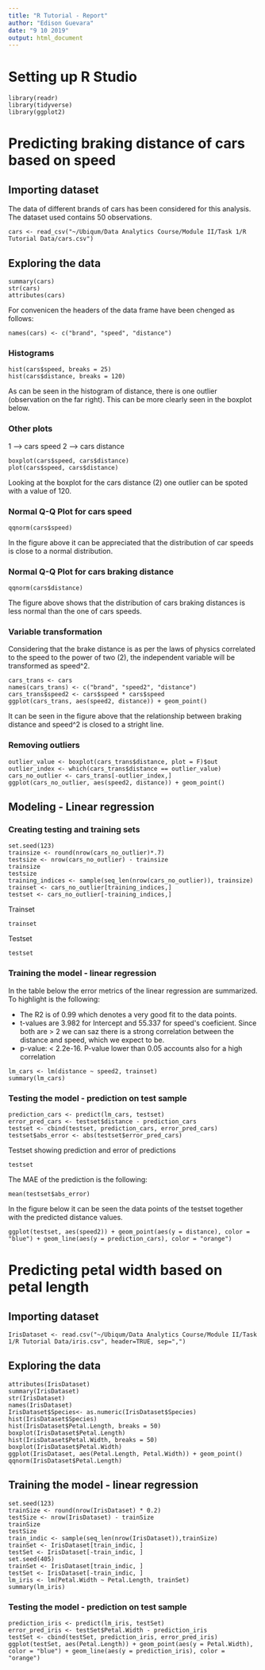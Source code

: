 ```yaml
---
title: "R Tutorial - Report"
author: "Edison Guevara"
date: "9 10 2019"
output: html_document
---
```


# Setting up R Studio
```{r message=FALSE, warning=FALSE}
library(readr)
library(tidyverse)
library(ggplot2)
```

# Predicting braking distance of cars based on speed
## Importing dataset

The data of different brands of cars has been considered for this analysis. The dataset used contains 50 observations. 
```{r}
cars <- read_csv("~/Ubiqum/Data Analytics Course/Module II/Task 1/R Tutorial Data/cars.csv")
```

## Exploring the data
```{r}
summary(cars)
str(cars)
attributes(cars)
```

For convenicen the headers of the data frame have been chenged as follows:
```{r}
names(cars) <- c("brand", "speed", "distance")
```
### Histograms
```{r include=TRUE}
hist(cars$speed, breaks = 25)
hist(cars$distance, breaks = 120)
```

As can be seen in the histogram of distance, there is one outlier (observation on the far right). This can be more clearly seen in the boxplot below.

### Other plots 

1 --> cars speed
2 --> cars distance
```{r echo=FALSE}
boxplot(cars$speed, cars$distance)
plot(cars$speed, cars$distance)
```

Looking at the boxplot for the cars distance (2) one outlier can be spoted with a value of 120.

### Normal Q-Q Plot for cars speed
```{r echo=FALSE}
qqnorm(cars$speed)
```

In the figure above it can be appreciated that the distribution of car speeds is close to a normal distribution.

### Normal Q-Q Plot for cars braking distance
```{r echo=FALSE}
qqnorm(cars$distance)
```

The figure above shows that the distribution of cars braking distances is less normal than the one of cars speeds.


### Variable transformation

Considering that the brake distance is as per the laws of physics correlated to the speed to the power of two (2), the independent variable will be transformed as speed^2.

```{r}
cars_trans <- cars
names(cars_trans) <- c("brand", "speed2", "distance")
cars_trans$speed2 <- cars$speed * cars$speed
ggplot(cars_trans, aes(speed2, distance)) + geom_point()
```

It can be seen in the figure above that the relationship between braking distance and speed^2 is closed to a stright line.

### Removing outliers
```{r}
outlier_value <- boxplot(cars_trans$distance, plot = F)$out
outlier_index <- which(cars_trans$distance == outlier_value)
cars_no_outlier <- cars_trans[-outlier_index,]
ggplot(cars_no_outlier, aes(speed2, distance)) + geom_point()
```

## Modeling - Linear regression
### Creating testing and training sets
```{r}
set.seed(123)
trainsize <- round(nrow(cars_no_outlier)*.7)
testsize <- nrow(cars_no_outlier) - trainsize
trainsize
testsize
training_indices <- sample(seq_len(nrow(cars_no_outlier)), trainsize)
trainset <- cars_no_outlier[training_indices,]
testset <- cars_no_outlier[-training_indices,]
```

Trainset
```{r echo=FALSE}
trainset
```

Testset
```{r echo=F}
testset
```

### Training the model - linear regression

In the table below the error metrics of the linear regression are summarized. To highlight is the following:

- The R2 is of 0.99 which denotes a very good fit to the data points.
- t-values are 3.982 for Intercept and 55.337 for speed's coeficient. Since both are > 2 we can saz there is a strong correlation between the distance and speed, which we expect to be.
- p-value: < 2.2e-16. P-value lower than 0.05 accounts also for a high correlation
```{r}
lm_cars <- lm(distance ~ speed2, trainset)
summary(lm_cars)
```
### Testing the model - prediction on test sample
```{r}
prediction_cars <- predict(lm_cars, testset)
error_pred_cars <- testset$distance - prediction_cars
testset <- cbind(testset, prediction_cars, error_pred_cars)
testset$abs_error <- abs(testset$error_pred_cars)
```

Testset showing prediction and error of predictions

```{r}
testset
```

The MAE of the prediction is the following:

```{r}
mean(testset$abs_error)
```

In the figure below it can be seen the data points of the testset together with the predicted distance values.
```{r}
ggplot(testset, aes(speed2)) + geom_point(aes(y = distance), color = "blue") + geom_line(aes(y = prediction_cars), color = "orange")
```

# Predicting petal width based on petal length

## Importing dataset
```{r}
IrisDataset <- read.csv("~/Ubiqum/Data Analytics Course/Module II/Task 1/R Tutorial Data/iris.csv", header=TRUE, sep=",")
```

## Exploring the data
```{r}
attributes(IrisDataset)
summary(IrisDataset)
str(IrisDataset)
names(IrisDataset)
IrisDataset$Species<- as.numeric(IrisDataset$Species)
hist(IrisDataset$Species)
hist(IrisDataset$Petal.Length, breaks = 50)
boxplot(IrisDataset$Petal.Length)
hist(IrisDataset$Petal.Width, breaks = 50)
boxplot(IrisDataset$Petal.Width)
ggplot(IrisDataset, aes(Petal.Length, Petal.Width)) + geom_point()
qqnorm(IrisDataset$Petal.Length)
```

## Training the model - linear regression
```{r}
set.seed(123)
trainSize <- round(nrow(IrisDataset) * 0.2)
testSize <- nrow(IrisDataset) - trainSize
trainSize
testSize
train_indic <- sample(seq_len(nrow(IrisDataset)),trainSize)
trainSet <- IrisDataset[train_indic, ]
testSet <- IrisDataset[-train_indic, ]
set.seed(405)
trainSet <- IrisDataset[train_indic, ]
testSet <- IrisDataset[-train_indic, ]
lm_iris <- lm(Petal.Width ~ Petal.Length, trainSet)
summary(lm_iris)
```

### Testing the model - prediction on test sample
```{r}
prediction_iris <- predict(lm_iris, testSet)
error_pred_iris <- testSet$Petal.Width - prediction_iris
testSet <- cbind(testSet, prediction_iris, error_pred_iris)
ggplot(testSet, aes(Petal.Length)) + geom_point(aes(y = Petal.Width), color = "blue") + geom_line(aes(y = prediction_iris), color = "orange")
```

